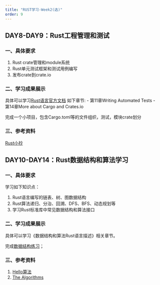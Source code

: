 ```yaml
---
title: "RUST学习-Week2(选)"
order: 9
---
```

## DAY8-DAY9：Rust工程管理和测试

### 一、具体要求

1. Rust crate管理和module系统
2. Rust单元测试框架和测试用例编写
3. 发布crate到crate.io


### 二、学习成果展示

具体可以学习[Rust语言官方文档](https://doc.rust-lang.org/book/) 如下章节:
    - 第11章Writing Automated Tests
    - 第14章More about Cargo and Crates.io

完成一个小项目，包含Cargo.toml等的文件组织，测试，模块crate划分

### 三、参考资料

[Rust小抄](https://cheats.rs/)

## DAY10-DAY14：Rust数据结构和算法学习

### 一、具体要求

学习如下知识点：

1. Rust语言编写的链表、树、图数据结构
2. Rust算法递归、分治、回溯、DFS、BFS、动态规划等
3. 学习Rust标准库中常见数据结构和算法接口


### 二、学习成果展示

具体可以学习《数据结构和算法Rust语言描述》相关章节。

完成[数据结构练习](https://gitee.com/ieda-itraining/i-training-rust/tree/master/materials/Rust-Program-Assignment)；

### 三、参考资料

1. [Hello算法](https://github.com/krahets/hello-algo)
2. [The Algorithms](https://github.com/TheAlgorithms/Rust)
